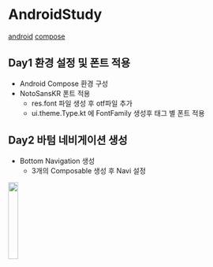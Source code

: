 # AndroidStudy
[android](https://github.com/TWentCEO/AndroidStudy/tree/main/android)
[compose](https://github.com/TWentCEO/AndroidStudy/tree/main/compose)
## Day1 환경 설정 및 폰트 적용

* Android Compose 환경 구성
* NotoSansKR 폰트 적용
  * res.font 파일 생성 후 otf파일 추가
  * ui.theme.Type.kt 에 FontFamily 생성후 태그 별 폰트 적용

## Day2 바텀 네비게이션 생성

* Bottom Navigation 생성
  * 3개의 Composable 생성 후 Navi 설정

<img width="20%" src="https://user-images.githubusercontent.com/62507896/204801475-0d63d840-af66-40d6-8611-87ef3fadc9ac.gif"/>
